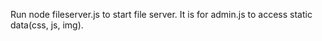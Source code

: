 Run node fileserver.js to start file server.
It is for admin.js to access static data(css, js, img).